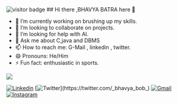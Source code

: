<!--[![HitCount](http://hits.dwyl.com/bhavya-batra/bhavya-batra)](http://hits.dwyl.com/bhavya-batra/bhavya-batra)-->
<img src="https://visitor-badge.laobi.icu/badge?page_id=bhavya-batra" alt="visitor badge"/>
## Hi there ,BHAVYA BATRA here 👋

<!--
**bhavya-batra/bhavya-batra** is a ✨ _special_ ✨ repository because its `README.md` (this file) appears on your GitHub profile.

 Here are some ideas :
 -->
- 🔭 I’m currently working on brushing up my skills.
- 👯 I’m looking to collaborate on projects.
- 🤔 I’m looking for help with AI.
- 💬 Ask me about C,java and DBMS
- 📫 How to reach me: G-Mail , linkedin , twitter.
- 😄 Pronouns: He/Him
- ⚡ Fun fact: enthusiastic in sports.

<img src='https://github-readme-stats.vercel.app/api?username=bhavya-batra&&show_icons=true&title_color=ff0000&icon_color=bb2acf&text_color=7fffd4&bg_color=151515'>

[![Linkedin](https://img.shields.io/badge/Bhavya_Batra-black?style=flat&logo=Linkedin&logoColor=blue&link=https://www.linkedin.com/in/bhavya-batra-915490196/)](https://www.linkedin.com/in/bhavya-batra-915490196/)
[![Twitter](https://img.shields.io/badge/Bhavya_Batra-black?style=flat&logo=Twitter&logoColor=blue&link=https://twitter.com/_bhavya_bob_)](https://twitter.com/_bhavya_bob_)
[![Gmail](https://img.shields.io/badge/Bhavya_Batra-black?style=flat&logo=Gmail&logoColor=brown&link=https://mail.google.com/mail/u/0/#inbox)](https://mail.google.com/mail/u/1/#inbox)
[![Instagram](https://img.shields.io/badge/Bhavya_Batra-black?style=flat&logo=Instagram&logoColor=pink&link=https:www.instagram.com/_bhavya_bob_/)](https://www.instagram.com/_bhavya_bob_/)
